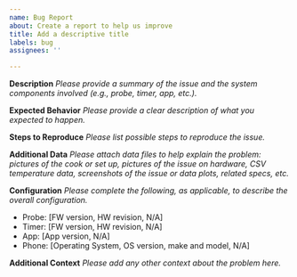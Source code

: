 ```yaml
---
name: Bug Report
about: Create a report to help us improve
title: Add a descriptive title
labels: bug
assignees: ''

---
```


**Description**
_Please provide a summary of the issue and the system components involved (e.g., probe, timer, app, etc.)._

**Expected Behavior**
_Please provide a clear description of what you expected to happen._

**Steps to Reproduce**
_Please list possible steps to reproduce the issue._

**Additional Data**
_Please attach data files to help explain the problem: pictures of the cook or set up, pictures of the issue on hardware, CSV temperature data, screenshots of the issue or data plots, related specs, etc._

**Configuration**
_Please complete the following, as applicable, to describe the overall configuration._
 - Probe: [FW version, HW revision, N/A] 
 - Timer: [FW version, HW revision, N/A] 
 - App: [App version, N/A]
 - Phone: [Operating System, OS version, make and model, N/A]

**Additional Context**
_Please add any other context about the problem here._
